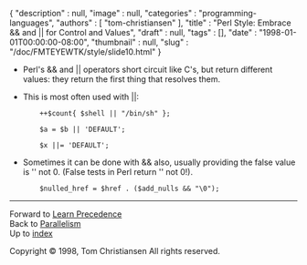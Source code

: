 {
   "description" : null,
   "image" : null,
   "categories" : "programming-languages",
   "authors" : [
      "tom-christiansen"
   ],
   "title" : "Perl Style: Embrace && and || for Control and Values",
   "draft" : null,
   "tags" : [],
   "date" : "1998-01-01T00:00:00-08:00",
   "thumbnail" : null,
   "slug" : "/doc/FMTEYEWTK/style/slide10.html"
}

-   Perl's && and || operators short circuit like C's, but return different values: they return the first thing that resolves them.
-   This is most often used with ||:

            ++$count{ $shell || "/bin/sh" };

            $a = $b || 'DEFAULT';

            $x ||= 'DEFAULT';

-   Sometimes it can be done with && also, usually providing the false value is '' not 0. (False tests in Perl return '' not 0!).

            $nulled_href = $href . ($add_nulls && "\0");

------------------------------------------------------------------------

Forward to [Learn Precedence](/doc/FMTEYEWTK/style/slide11.html)
\
Back to [Parallelism](/doc/FMTEYEWTK/style/slide9.html)
\
Up to [index](/doc/FMTEYEWTK/style/slide-index.html)

Copyright © 1998, Tom Christiansen
All rights reserved.
